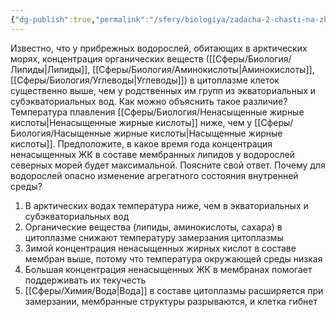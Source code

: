 ```yaml
---
{"dg-publish":true,"permalink":"/sfery/biologiya/zadacha-2-chasti-na-zh-k/","tags":["Общаябиология"]}
---
```


 Известно, что у прибрежных водорослей, обитающих в арктических морях, концентрация органических веществ ([[Сферы/Биология/Липиды\|Липиды]], [[Сферы/Биология/Аминокислоты\|Аминокислоты]], [[Сферы/Биология/Углеводы\|Углеводы]]) в цитоплазме клеток существенно выше, чем у родственных им групп из экваториальных и субэкваториальных вод. Как можно объяснить такое различие? Температура плавления [[Сферы/Биология/Ненасыщенные жирные кислоты\|Ненасыщенные жирные кислоты]] ниже, чем у [[Сферы/Биология/Насыщенные жирные кислоты\|Насыщенные жирные кислоты]]. Предположите, в какое время года концентрация ненасыщенных ЖК в составе мембранных липидов у водорослей северных морей будет максимальной. Поясните свой ответ. Почему для водорослей опасно изменение агрегатного состояния внутренней среды? 
 1. В арктических водах температура ниже, чем в экваториальных и субэкваториальных вод
 2. Органические вещества (липиды, аминокислоты, сахара) в цитоплазме снижают температуру замерзания цитоплазмы
 3. Зимой концентрация ненасыщенных жирных кислот в составе мембран выше, потому что температура окружающей среды низкая 
 4. Большая концентрация ненасыщенных ЖК в мембранах помогает поддерживать их текучесть
 5. [[Сферы/Химия/Вода\|Вода]] в составе цитоплазмы расширяется при замерзании, мембранные структуры разрываются, и клетка гибнет